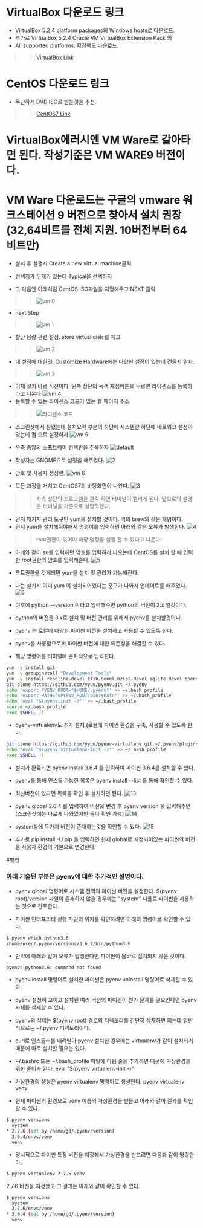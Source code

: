 
# VirtualBox 다운로드 링크
* VirtualBox 5.2.4 platform packages의 Windows hosts로 다운로드.
* 추가로 VirtualBox 5.2.4 Oracle VM VirtualBox Extension Pack 의 
* All supported platforms. 확장팩도 다운로드.

>>[VirtualBox Link](https://www.virtualbox.org/wiki/Downloads)

# CentOS 다운로드 링크
* 무난하게 DVD ISO로 받는것을 추천.
>>[CentOS7 Link](https://extrememanual.net/7184)

# VirtualBox에러시엔 VM Ware로 갈아타면 된다. 작성기준은 VM WARE9 버전이다.

# VM Ware 다운로드는 구글의 vmware 워크스테이션 9 버전으로 찾아서 설치 권장(32,64비트를 전체 지원. 10버전부터 64비트만)
* 설치 후 실행시 Create a new virtual machine클릭
* 선택지가 두개가 있는데 Typical을 선택하자

* 그 다음엔 아래처럼 CentOS ISO파일을 지정해주고 NEXT 클릭
>>![vm 0](https://user-images.githubusercontent.com/27793242/34790615-a391caae-f685-11e7-96a5-ad31682138a6.PNG)

* next Step
>>![vm 1](https://user-images.githubusercontent.com/27793242/34790616-a3bbeff0-f685-11e7-894e-9374f42df884.PNG)

* 할당 용량 관련 설정. store virtual disk 를 체크
>>![vm 2](https://user-images.githubusercontent.com/27793242/34790617-a3e82bb0-f685-11e7-8ef6-0535924bd4d2.PNG)

* 내 설정에 대한것. Customize Hardware에는 다양한 설정이 있는데 건들지 말자.
>>![vm 3](https://user-images.githubusercontent.com/27793242/34790618-a41293a0-f685-11e7-927d-b723087b94ad.PNG)

* 이제 설치 바로 직전이다. 왼쪽 상단의 녹색 재생버튼을 누르면 라이센스를 등록하라고 나온다
![vm 4](https://user-images.githubusercontent.com/27793242/34790619-a4408300-f685-11e7-8bbf-8b40f23c7e12.PNG)
* 등록할 수 있는 라이센스 코드가 있는 웹 페이지 주소
>>![라이센스 코드](http://blog.naver.com/PostView.nhn?blogId=pdj2885&logNo=120176054673)

* 스크린샷에서 잘렸는데 설치요약 부분의 하단에 시스템란 하단에 네트워크 설정이 있는데 켬 으로 설정하자
![vm 5](https://user-images.githubusercontent.com/27793242/34790620-a46e22ec-f685-11e7-913c-fa8ad50ecdde.PNG)

* 우측 중앙의 소프트웨어 선택란을 주목하자
![default](https://user-images.githubusercontent.com/27793242/35060684-86572b1e-fc02-11e7-82ab-a9421ffc157a.PNG)

* 작성자는 GNOME으로 설정을 해주었다.
![2](https://user-images.githubusercontent.com/27793242/35059028-26f2278c-fbfd-11e7-9885-4d9f3b9bfa37.PNG)

* 암호 및 사용자 생성란.
![vm 6](https://user-images.githubusercontent.com/27793242/34790623-a4c42c46-f685-11e7-828b-6e09f7e48828.PNG)

* 모든 과정을 거치고 CentOS7의 바탕화면이 나왔다.
![3](https://user-images.githubusercontent.com/27793242/35059029-271f0810-fbfd-11e7-912c-2de5ff05d9d9.PNG)
>>좌측 상단의 프로그램을 클릭 하면 터미널이 열리게 된다. 앞으로의 설명은 터미널을 기준으로 설명하겠다.

* 먼저 패키지 관리 도구인 yum을 설치할 것이다. 맥의 brew와 같은 개념이다.
* 먼저 yum을 설치해줘야해서 명령어를 입력하면 아래와 같은 오류가 발생한다.
![4](https://user-images.githubusercontent.com/27793242/35060796-c9942e4a-fc02-11e7-9a2d-4f8735987fb1.PNG)
>>root권한이 있어야 해당 명령을 실행 할 수 있다고 나온다.

* 아래와 같이 su를 입력하면 암호를 입력하라 나오는데 CentOS를 설치 할 때 입력한 root권한의 암호를 입력해준다.
![5](https://user-images.githubusercontent.com/27793242/35060771-ba5ba2d2-fc02-11e7-9074-59436863deb3.PNG)

* 루트권한을 갖게되면 yum을 설치 및 관리가 가능해진다.
* 나는 설치시 이미 yum 이 설치되어있다는 문구가 나와서 업데이트를 해주었다.
![6](https://user-images.githubusercontent.com/27793242/35060821-d388b2d6-fc02-11e7-9376-48714212eb52.PNG)

* 이후에 python --version 이라고 입력해주면 python의 버전이 2.x 일것이다.
* python의 버전을 3.x로 설치 및 버전 관리를 위해서 pyenv를 설치할것이다.
* pyenv 는 로컬에 다양한 파이썬 버전을 설치하고 사용할 수 있도록 한다.
* pyenv를 사용함으로써 파이썬 버전에 대한 의존성을 해결할 수 있다.

* 해당 명령어를 터미널에 순차적으로 입력한다.
```bash
yum -y install git
yum -y groupinstall "Development Tools"
yum -y install readline-devel zlib-devel bzip2-devel sqlite-devel openssl-devel
git clone https://github.com/yyuu/pyenv.git ~/.pyenv
echo 'export PYENV_ROOT="$HOME/.pyenv"' >> ~/.bash_profile
echo 'export PATH="$PYENV_ROOT/bin:$PATH"' >> ~/.bash_profile
echo 'eval "$(pyenv init -)"' >> ~/.bash_profile
source ~/.bash_profile
exec $SHELL -l
```

* pyenv-virtualenv도 추가 설치.(로컬에 파이썬 환경을 구축, 사용할 수 있도록 한다.
```bash
git clone https://github.com/yyuu/pyenv-virtualenv.git ~/.pyenv/plugins/pyenv-virtualenv
echo 'eval "$(pyenv virtualenv-init -)"' >> ~/.bash_profile
exec $SHELL -l
```

* 설치가 완료되면 pyenv install 3.6.4 를 입력하여 파이썬 3.6.4를 설치할 수 있다.
* pyenv를 통해 인스톨 가능한 목록은 pyenv install --list 를 통해 확인할 수 있다.
* 최신버전이 있다면 목록을 확인 후 설치하면 된다.
![13](https://user-images.githubusercontent.com/27793242/35060861-e2b3c016-fc02-11e7-9f4f-061fbc8d8d33.PNG)

* pyenv global 3.6.4 를 입력하여 버전을 변경 후 pyenv version 을 입력해주면(스크린샷에는 다르게 나와있지만 둘다 확인 가능)
![14](https://user-images.githubusercontent.com/27793242/35060879-ef532316-fc02-11e7-8f0b-7ced25176d56.PNG)

* system상에 두가지 버전이 존재하는것을 확인할 수 있다.
![15](https://user-images.githubusercontent.com/27793242/35060886-f5dfe32c-fc02-11e7-9fe8-e7b8ffc0e3b3.PNG)

* 추가로 pip install -U pip 을 입력하면 현재 global로 지정되어있는 파이썬의 버전을 사용자 환경의 기본으로 변경한다.






#별첨
### 아래 기술된 부분은 pyenv에 대한 추가적인 설명이다.

* pyenv global 명령어로 시스템 전역의 파이썬 버전을 설정한다. $(pyenv root)/version 파일이 존재하지 않을 경우에는 "system" 디폴트 파이썬을 사용하는 것으로 간주한다.

* 파이썬 인터프리터 실행 파일의 위치를 확인하려면 아래의 명령어로 확인할 수 있다.
```bash
$ pyenv which python3.6
/home/user/.pyenv/versions/3.6.2/bin/python3.6
```

* 만약에 아래와 같이 오류가 발생한다면 파이썬이 올바로 설치되지 않은 것이다.
```bash
pyenv: python3.6: command not found
```

* pyenv install 명령어로 설치한 파이썬은 pyenv uninstall 명령어로 삭제할 수 있다.

* pyenv 설정이 꼬이고 설치된 여러 버전의 파이썬이 뭔가 문제를 일으킨다면 pyenv 자체를 삭제할 수 있다.
* pyenv의 삭제는 $(pyenv root) 경로의 디렉토리를 간단히 삭제하면 되는데 일반적으로는 ~/.pyenv 디렉토리이다.

* curl로 인스톨러를 내려받아 pyenv 설치한 경우에는 virtualenv가 같이 설치되기 때문에 따로 설치할 필요는 없다. 
* ~/.bashrc 또는 ~/.bash_profile 파일에 다음 줄을 추가하면 때문에 가상환경을 위한 준비가 된다.
eval "$(pyenv virtualenv-init -)"

* 가상환경의 생성은 pyenv virtualenv 명령어로 생성한다.
pyenv virtualenv venv

* 현재 파이썬의 환경으로 venv 이름의 가상환경을 만들고 아래와 같이 결과를 확인할 수 있다.
```bash
$ pyenv versions
  system
* 2.7.6 (set by /home/gd/.pyenv/version)
  3.6.4/envs/venv
  venv
```

* 명시적으로 파이썬 특정 버전을 지정해서 가상환경을 만드려면 다음과 같이 명령한다.
```bash
$ pyenv virtualenv 2.7.6 venv
```

2.7.6 버전을 지정했고 그 결과는 아래와 같이 확인할 수 있다.
```bash
$ pyenv versions
  system
  2.7.6/envs/venv
* 3.6.4 (set by /home/gd/.pyenv/version)
  venv
```
